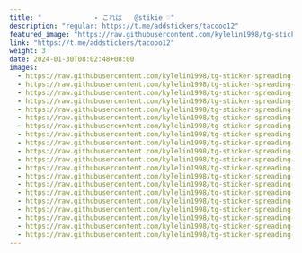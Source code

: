 ```yaml
---
title: "ㅤㅤ          ˖ これは   @stikie ♡"
description: "regular: https://t.me/addstickers/tacooo12"
featured_image: "https://raw.githubusercontent.com/kylelin1998/tg-sticker-spreading-worldwide-images/main/img/7333adb5-a42e-480b-b1d0-d920ade69ec2.jpg"
link: "https://t.me/addstickers/tacooo12"
weight: 3
date: 2024-01-30T08:02:48+08:00
images:
  - https://raw.githubusercontent.com/kylelin1998/tg-sticker-spreading-worldwide-images/main/img/7333adb5-a42e-480b-b1d0-d920ade69ec2.jpg
  - https://raw.githubusercontent.com/kylelin1998/tg-sticker-spreading-worldwide-images/main/img/61a817dd-4de4-4a08-bb81-14f13fdc995c.jpg
  - https://raw.githubusercontent.com/kylelin1998/tg-sticker-spreading-worldwide-images/main/img/96749889-b07d-4fd9-a1c5-94f6106dcd34.jpg
  - https://raw.githubusercontent.com/kylelin1998/tg-sticker-spreading-worldwide-images/main/img/3ff5e77f-6ede-4c80-8cc5-665db10dabed.jpg
  - https://raw.githubusercontent.com/kylelin1998/tg-sticker-spreading-worldwide-images/main/img/b76bd5fc-d8c8-44f1-a1f5-2bf3e25005d0.jpg
  - https://raw.githubusercontent.com/kylelin1998/tg-sticker-spreading-worldwide-images/main/img/b4ea9058-03cd-4e34-817b-4ed284f49a09.jpg
  - https://raw.githubusercontent.com/kylelin1998/tg-sticker-spreading-worldwide-images/main/img/e1410c0e-e811-4098-94de-bd5adee47a44.jpg
  - https://raw.githubusercontent.com/kylelin1998/tg-sticker-spreading-worldwide-images/main/img/fefb2c54-33d4-4245-868d-6fb66663c6ff.jpg
  - https://raw.githubusercontent.com/kylelin1998/tg-sticker-spreading-worldwide-images/main/img/df279de0-b3d7-4fe1-8a2d-76b8cff31e5f.jpg
  - https://raw.githubusercontent.com/kylelin1998/tg-sticker-spreading-worldwide-images/main/img/dea057fe-71d2-4e73-98a3-3f8e28229c31.jpg
  - https://raw.githubusercontent.com/kylelin1998/tg-sticker-spreading-worldwide-images/main/img/99b63c23-e551-451c-935f-e81b6f97f254.jpg
  - https://raw.githubusercontent.com/kylelin1998/tg-sticker-spreading-worldwide-images/main/img/72c74bef-dd7e-45c2-ae3a-91cb2051d09b.jpg
  - https://raw.githubusercontent.com/kylelin1998/tg-sticker-spreading-worldwide-images/main/img/6f5e49ab-be74-4f0d-84fd-85607e5cee93.jpg
  - https://raw.githubusercontent.com/kylelin1998/tg-sticker-spreading-worldwide-images/main/img/eef59f28-9f7f-448d-98e4-8ae2e6b32b4c.jpg
  - https://raw.githubusercontent.com/kylelin1998/tg-sticker-spreading-worldwide-images/main/img/7994d54f-f6cd-49f7-a17d-bd5dbf9deae7.jpg
  - https://raw.githubusercontent.com/kylelin1998/tg-sticker-spreading-worldwide-images/main/img/e59576d5-4f5a-4954-aa50-fa8ee02badd6.jpg
  - https://raw.githubusercontent.com/kylelin1998/tg-sticker-spreading-worldwide-images/main/img/4f7644a7-5659-4881-98cb-11f039e06635.jpg
  - https://raw.githubusercontent.com/kylelin1998/tg-sticker-spreading-worldwide-images/main/img/24c1f551-4c79-4722-acda-f13c9262aad0.jpg
  - https://raw.githubusercontent.com/kylelin1998/tg-sticker-spreading-worldwide-images/main/img/5f3d780b-ea10-425d-877b-3b017896ce63.jpg
  - https://raw.githubusercontent.com/kylelin1998/tg-sticker-spreading-worldwide-images/main/img/61923662-71a1-4c13-82a8-c8d0643a929f.jpg
---
```

